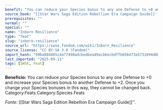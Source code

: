 ```yaml
---
benefit: "You can reduce your Species bonus to any one Defense to +0 and increase your Species bonus to another Defense to +2. Once you change your Species bonuses in this way, they cannot be changed back. Category:Feats Category:Species Feats"
source_book: "[[Star Wars Saga Edition Rebellion Era Campaign Guide]]''"
prerequisites: ""
normal: ""
special: ""
name: "Inborn Resilience"
type: "feat"
slug: "inborn-resilience"
source_url: "https://swse.fandom.com/wiki/Inborn_Resilience"
source_license: "CC BY-SA 3.0 (Fandom)"
import_hash: "99ba084d65cda77490adcbedbea49acb6ecbdffb656473a5731094d00a51b439"
last_imported: "2025-09-11"
tags: [SWSE, Feat]
---
```

**Beneficio:** You can reduce your Species bonus to any one Defense to +0 and increase your Species bonus to another Defense to +2. Once you change your Species bonuses in this way, they cannot be changed back. Category:Feats Category:Species Feats

*Fonte:* [[Star Wars Saga Edition Rebellion Era Campaign Guide]]''.